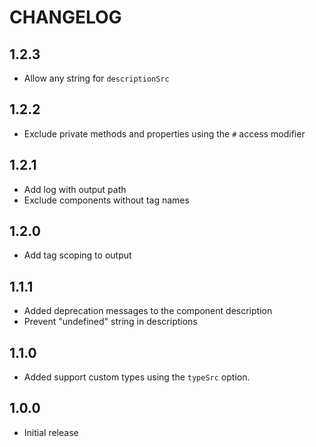 # CHANGELOG

## 1.2.3

- Allow any string for `descriptionSrc`

## 1.2.2

- Exclude private methods and properties using the `#` access modifier

## 1.2.1

- Add log with output path
- Exclude components without tag names

## 1.2.0

- Add tag scoping to output

## 1.1.1

- Added deprecation messages to the component description
- Prevent "undefined" string in descriptions

## 1.1.0

- Added support custom types using the `typeSrc` option.

## 1.0.0

- Initial release